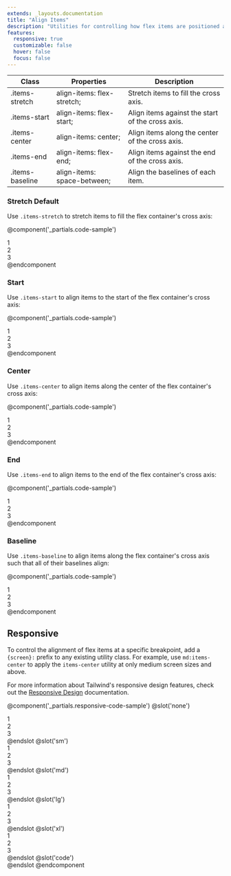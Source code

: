 ```yaml
---
extends: _layouts.documentation
title: "Align Items"
description: "Utilities for controlling how flex items are positioned along a container's cross axis."
features:
  responsive: true
  customizable: false
  hover: false
  focus: false
---
```


<div class="border-t border-grey-lighter">
    <table class="w-full text-left" style="border-collapse: collapse;">
        <colgroup>
            <col class="w-1/5">
            <col class="w-1/3">
            <col>
        </colgroup>
        <thead>
          <tr>
              <th class="text-sm font-semibold text-grey-darker p-2 bg-grey-lightest">Class</th>
              <th class="text-sm font-semibold text-grey-darker p-2 bg-grey-lightest">Properties</th>
              <th class="text-sm font-semibold text-grey-darker p-2 bg-grey-lightest">Description</th>
          </tr>
        </thead>
        <tbody class="align-baseline">
            <tr>
                <td class="p-2 border-t border-smoke font-mono text-xs text-purple-dark">.items-stretch</td>
                <td class="p-2 border-t border-smoke font-mono text-xs text-blue-dark">align-items: flex-stretch;</td>
                <td class="p-2 border-t border-smoke text-sm text-grey-darker">Stretch items to fill the cross axis.</td>
            </tr>
            <tr>
                <td class="p-2 border-t border-smoke-light font-mono text-xs text-purple-dark">.items-start</td>
                <td class="p-2 border-t border-smoke-light font-mono text-xs text-blue-dark">align-items: flex-start;</td>
                <td class="p-2 border-t border-smoke-light text-sm text-grey-darker">Align items against the start of the cross axis.</td>
            </tr>
            <tr>
                <td class="p-2 border-t border-smoke-light font-mono text-xs text-purple-dark">.items-center</td>
                <td class="p-2 border-t border-smoke-light font-mono text-xs text-blue-dark">align-items: center;</td>
                <td class="p-2 border-t border-smoke-light text-sm text-grey-darker">Align items along the center of the cross axis.</td>
            </tr>
            <tr>
                <td class="p-2 border-t border-smoke-light font-mono text-xs text-purple-dark">.items-end</td>
                <td class="p-2 border-t border-smoke-light font-mono text-xs text-blue-dark">align-items: flex-end;</td>
                <td class="p-2 border-t border-smoke-light text-sm text-grey-darker">Align items against the end of the cross axis.</td>
            </tr>
            <tr>
                <td class="p-2 border-t border-smoke-light font-mono text-xs text-purple-dark">.items-baseline</td>
                <td class="p-2 border-t border-smoke-light font-mono text-xs text-blue-dark">align-items: space-between;</td>
                <td class="p-2 border-t border-smoke-light text-sm text-grey-darker">Align the baselines of each item.</td>
            </tr>
        </tbody>
    </table>
</div>

### Stretch <span class="ml-2 font-semibold text-slate-light text-sm uppercase tracking-wide">Default</span>

Use `.items-stretch` to stretch items to fill the flex container's cross axis:

@component('_partials.code-sample')
<div class="flex items-stretch bg-smoke-light h-24">
    <div class="flex-1 text-slate text-center bg-smoke px-4 py-2 m-2">1</div>
    <div class="flex-1 text-slate text-center bg-smoke px-4 py-2 m-2">2</div>
    <div class="flex-1 text-slate text-center bg-smoke px-4 py-2 m-2">3</div>
</div>
@endcomponent

### Start

Use `.items-start` to align items to the start of the flex container's cross axis:

@component('_partials.code-sample')
<div class="flex items-start bg-smoke-light h-24">
    <div class="flex-1 text-slate text-center bg-smoke px-4 py-2 m-2">1</div>
    <div class="flex-1 text-slate text-center bg-smoke px-4 py-2 m-2">2</div>
    <div class="flex-1 text-slate text-center bg-smoke px-4 py-2 m-2">3</div>
</div>
@endcomponent

### Center

Use `.items-center` to align items along the center of the flex container's cross axis:

@component('_partials.code-sample')
<div class="flex items-center bg-smoke-light h-24">
    <div class="flex-1 text-slate text-center bg-smoke px-4 py-2 m-2">1</div>
    <div class="flex-1 text-slate text-center bg-smoke px-4 py-2 m-2">2</div>
    <div class="flex-1 text-slate text-center bg-smoke px-4 py-2 m-2">3</div>
</div>
@endcomponent

### End

Use `.items-end` to align items to the end of the flex container's cross axis:

@component('_partials.code-sample')
<div class="flex items-end bg-smoke-light h-24">
    <div class="flex-1 text-slate text-center bg-smoke px-4 py-2 m-2">1</div>
    <div class="flex-1 text-slate text-center bg-smoke px-4 py-2 m-2">2</div>
    <div class="flex-1 text-slate text-center bg-smoke px-4 py-2 m-2">3</div>
</div>
@endcomponent


### Baseline

Use `.items-baseline` to align items along the flex container's cross axis such that all of their baselines align:

@component('_partials.code-sample')
<div class="flex items-baseline bg-smoke-light h-24">
    <div class="flex-1 text-slate text-center bg-smoke px-4 py-2 m-2 text-base">1</div>
    <div class="flex-1 text-slate text-center bg-smoke px-4 py-2 m-2 text-2xl">2</div>
    <div class="flex-1 text-slate text-center bg-smoke px-4 py-2 m-2 text-lg">3</div>
</div>
@endcomponent

## Responsive

To control the alignment of flex items at a specific breakpoint, add a `{screen}:` prefix to any existing utility class. For example, use `md:items-center` to apply the `items-center` utility at only medium screen sizes and above.

For more information about Tailwind's responsive design features, check out the [Responsive Design](/docs/responsive-design) documentation.

@component('_partials.responsive-code-sample')
@slot('none')
<div class="flex items-stretch bg-smoke-light h-24">
    <div class="flex-1 text-slate text-center bg-smoke px-4 py-2 m-2 text-base">1</div>
    <div class="flex-1 text-slate text-center bg-smoke px-4 py-2 m-2 text-2xl">2</div>
    <div class="flex-1 text-slate text-center bg-smoke px-4 py-2 m-2 text-lg">3</div>
</div>
@endslot
@slot('sm')
<div class="flex items-start bg-smoke-light h-24">
    <div class="flex-1 text-slate text-center bg-smoke px-4 py-2 m-2 text-base">1</div>
    <div class="flex-1 text-slate text-center bg-smoke px-4 py-2 m-2 text-2xl">2</div>
    <div class="flex-1 text-slate text-center bg-smoke px-4 py-2 m-2 text-lg">3</div>
</div>
@endslot
@slot('md')
<div class="flex items-center bg-smoke-light h-24">
    <div class="flex-1 text-slate text-center bg-smoke px-4 py-2 m-2 text-base">1</div>
    <div class="flex-1 text-slate text-center bg-smoke px-4 py-2 m-2 text-2xl">2</div>
    <div class="flex-1 text-slate text-center bg-smoke px-4 py-2 m-2 text-lg">3</div>
</div>
@endslot
@slot('lg')
<div class="flex items-end bg-smoke-light h-24">
    <div class="flex-1 text-slate text-center bg-smoke px-4 py-2 m-2 text-base">1</div>
    <div class="flex-1 text-slate text-center bg-smoke px-4 py-2 m-2 text-2xl">2</div>
    <div class="flex-1 text-slate text-center bg-smoke px-4 py-2 m-2 text-lg">3</div>
</div>
@endslot
@slot('xl')
<div class="flex items-baseline bg-smoke-light h-24">
    <div class="flex-1 text-slate text-center bg-smoke px-4 py-2 m-2 text-base">1</div>
    <div class="flex-1 text-slate text-center bg-smoke px-4 py-2 m-2 text-2xl">2</div>
    <div class="flex-1 text-slate text-center bg-smoke px-4 py-2 m-2 text-lg">3</div>
</div>
@endslot
@slot('code')
<div class="none:items-stretch sm:items-start md:items-center lg:items-end xl:items-baseline ...">
    <!-- ... -->
</div>
@endslot
@endcomponent
